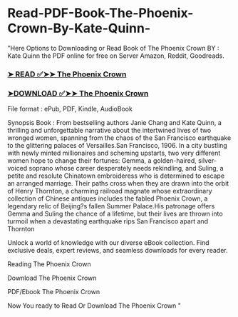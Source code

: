# Read-PDF-Book-The-Phoenix-Crown-By-Kate-Quinn-

"Here Options to Downloading or Read Book of The Phoenix Crown BY : Kate Quinn the PDF online for free on Server Amazon, Reddit, Goodreads.

### [➤ READ ✅➤➤ The Phoenix Crown](https://en.ebooksteach.xyz/?book=64417401-the-phoenix-crown)
### [➤DOWNLOAD ✅➤➤ The Phoenix Crown](https://en.ebooksteach.xyz/?book=64417401-the-phoenix-crown)

File format : ePub, PDF, Kindle, AudioBook

Synopsis Book : From bestselling authors Janie Chang and Kate Quinn, a thrilling and unforgettable narrative about the intertwined lives of two wronged women, spanning from the chaos of the San Francisco earthquake to the glittering palaces of Versailles.San Francisco, 1906. In a city bustling with newly minted millionaires and scheming upstarts, two very different women hope to change their fortunes: Gemma, a golden-haired, silver-voiced soprano whose career desperately needs rekindling, and Suling, a petite and resolute Chinatown embroideress who is determined to escape an arranged marriage. Their paths cross when they are drawn into the orbit of Henry Thornton, a charming railroad magnate whose extraordinary collection of Chinese antiques includes the fabled Phoenix Crown, a legendary relic of Beijing?s fallen Summer Palace.His patronage offers Gemma and Suling the chance of a lifetime, but their lives are thrown into turmoil when a devastating earthquake rips San Francisco apart and Thornton 

Unlock a world of knowledge with our diverse eBook collection. Find exclusive deals, expert reviews, and seamless downloads for every reader.

Reading The Phoenix Crown

Download The Phoenix Crown

PDF/Ebook The Phoenix Crown

Now You ready to Read Or Download The Phoenix Crown
"
